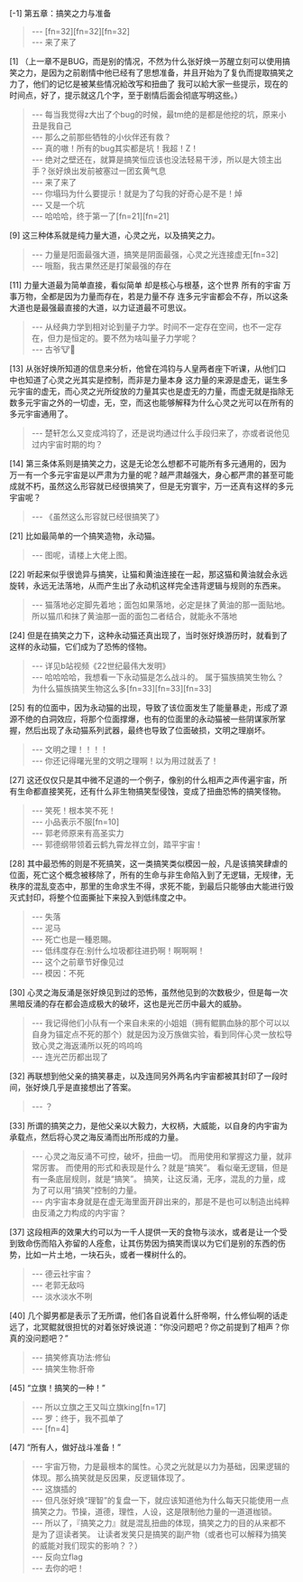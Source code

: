 
[-1] 第五章：搞笑之力与准备
>--- [fn=32][fn=32][fn=32]<br>
>--- 来了来了<br>

[1] （上一章不是BUG，而是别的情况，不然为什么张好焕一苏醒立刻可以使用搞笑之力，是因为之前剧情中他已经有了思想准备，并且开始为了复仇而提取搞笑之力了，他们的记忆是被某些情况給改写和扭曲了 我可以給大家一些提示，现在的时间点，好了，提示就这几个字，至于剧情后面会彻底写明这些。）
>--- 每当我觉得z大出了个bug的时候，最tm绝的是都是他挖的坑，原来小丑是我自己<br>
>--- 那么之前那些牺牲的小伙伴还有救？<br>
>--- 真的嗷！所有的bug其实都是坑！我超！Z！<br>
>--- 绝对之壁还在，就算是搞笑恒应该也没法轻易干涉，所以是大领主出手？张好焕出发前被塞过一团玄黄气息<br>
>--- 来了来了<br>
>--- 你塌玛为什么要提示！就是为了勾我的好奇心是不是！焯<br>
>--- 又是一个坑<br>
>--- 哈哈哈，终于第一了[fn=21][fn=21]<br>

[9] 这三种体系就是纯力量大道，心灵之光，以及搞笑之力。
>--- 力量是阳面最强大道，搞笑是阴面最强，心灵之光连接虚无[fn=32]<br>
>--- 哦豁，我古果然还是打架最强的存在<br>

[11] 力量大道最为简单直接，看似简单 却是核心与根基，这个世界 所有的宇宙 万事万物，全都是因为力量而存在，若是力量不存 连多元宇宙都会不存，所以这条大道也是最强最直接的大道，以力证道最不可思议。
>--- 从经典力学到相对论到量子力学。时间不一定存在空间，也不一定存在，但力是恒定的。要不然为啥叫量子力学呢？<br>
>--- 古爷🐮🍺<br>

[13] 从张好焕所知道的信息来分析，他曾在鸿钧与人皇两者座下听课，从他们口中也知道了心灵之光其实是控制，而非是力量本身 这力量的来源是虚无，诞生多元宇宙的虚无，而心灵之光所绽放的力量其实也是虚无的力量，而虚无就是指除无数多元宇宙之外的一切虚，无，空，而这也能够解释为什么心灵之光可以在所有的多元宇宙通用了。
>--- 楚轩怎么又变成鸿钧了，还是说均通过什么手段归来了，亦或者说他见过内宇宙时期的均？<br>

[14] 第三条体系则是搞笑之力，这是无论怎么想都不可能所有多元通用的，因为万一有一个多元宇宙是以严肃为力量的呢？越严肃越强大，身心都严肃的甚至可能成就不朽，虽然这么形容就已经很搞笑了，但是无穷寰宇，万一还真有这样的多元宇宙呢？
>--- 《虽然这么形容就已经很搞笑了》<br>

[21] 比如最简单的一个搞笑造物，永动猫。
>--- 图呢，请楼上大佬上图。<br>

[22] 听起来似乎很诡异与搞笑，让猫和黄油连接在一起，那这猫和黄油就会永远旋转，永远无法落地，从而产生出了永动机这样完全违背逻辑与规则的东西来。
>--- 猫落地必定脚先着地；面包如果落地，必定是抹了黄油的那一面贴地。所以猫爪和抹了黄油那一面的面包二者结合，就能永不落地<br>

[24] 但是在搞笑之力下，这种永动猫还真出现了，当时张好焕游历时，就看到了这样的永动猫，它们成为了恐怖的怪物。
>--- 详见b站视频《22世纪最伟大发明》<br>
>--- 哈哈哈哈，我想看一下永动猫是怎么战斗的。    属于猫族搞笑生物么？  为什么猫族搞笑生物这么多[fn=33][fn=33][fn=33]<br>

[25] 有的位面中，因为永动猫的出现，导致了该位面发生了能量暴走，形成了源源不绝的白洞效应，将那个位面撑爆，也有的位面里的永动猫被一些阴谋家所掌握，然后出现了永动猫系列武器，最终也导致了位面破损，文明之理崩坏。
>--- 文明之理！！！！<br>
>--- 你还记得曙光里的文明之理啊！以为用过就丢了！<br>

[27] 这还仅仅只是其中微不足道的一个例子，像别的什么相声之声传遍宇宙，所有生命都直接笑死，还有什么非生物搞笑型侵蚀，变成了扭曲恐怖的搞笑怪物。
>--- 笑死！根本笑不死！<br>
>--- 小品表示不服[fn=10]<br>
>--- 郭老师原来有高圣实力<br>
>--- 郭德纲带领着云鹤九霄龙祥立剑，踏平宇宙！<br>

[28] 其中最恐怖的则是不死搞笑，这一类搞笑类似模因一般，凡是该搞笑肆虐的位面，死亡这个概念被移除了，所有的生命与非生命陷入到了无逻辑，无规律，无秩序的混乱变态中，那里的生命求生不得，求死不能，到最后只能够由大能进行毁灭式封印，将整个位面撕扯下来投入到低纬度之中。
>--- 失落<br>
>--- 泥马<br>
>--- 死亡也是一種恩賜。<br>
>--- 低纬度存在:别什么垃圾都往进扔啊！啊啊啊！<br>
>--- 这个之前章节好像见过<br>
>--- 模因：不死<br>

[30] 心灵之海反涌是张好焕见到过的恐怖，虽然他见到的次数极少，但是每一次黑暗反涌的存在都会造成极大的破坏，这也是光芒历中最大的威胁。
>--- 我记得他们小队有一个来自未来的小姐姐（拥有鲲鹏血脉的那个可以以自身为锚定点不死的那个）就是因为没万族做实验，看到同伴心灵一放松导致心灵之海返涌所以死的呜呜呜<br>
>--- 连光芒历都出现了<br>

[32] 再联想到他父亲的搞笑暴走，以及连同另外两名内宇宙都被其封印了一段时间，张好焕几乎是直接想出了答案。
>--- ？<br>

[33] 所谓的搞笑之力，是他父亲以大毅力，大权柄，大威能，以自身的内宇宙为承载点，然后将心灵之海反涌而出所形成的力量。
>--- 心灵之海反涌不可控，破坏，扭曲一切。  而用使用和掌握这力量，就非常厉害。   而使用的形式和表现是什么？就是“搞笑”。   看似毫无逻辑，但是有一条底层规则，就是“搞笑”。   搞笑，让这反涌，无序，混乱的力量，成为了可以用“搞笑”控制的力量。<br>
>--- 内宇宙本身就是在虚无海里面开辟出来的，那是不是也可以制造出纯粹由反涌之力构成的内宇宙？<br>

[37] 这段相声的效果大约可以为一千人提供一天的食物与淡水，或者是让一个受到致命伤而陷入弥留的人痊愈，让其伤势因为搞笑而误以为它们是别的东西的伤势，比如一片土地，一块石头，或者一棵树什么的。
>--- 德云社宇宙？<br>
>--- 老郭无敌吗<br>
>--- 淡水淡水不咧<br>

[40] 几个脚男都是表示了无所谓，他们各自说着什么肝帝啊，什么修仙啊的话走远了，北冥鲲就很担忧的对着张好焕说道：“你没问题吧？你之前提到了相声？你真的没问题吧？”
>--- 搞笑修真功法:修仙<br>
>--- 搞笑生物:肝帝<br>

[45] “立旗！搞笑的一种！”
>--- 所以立旗之王又叫立旗king[fn=17]<br>
>--- 罗：终于，我不孤单了<br>
>--- [fn=4]<br>

[47] “所有人，做好战斗准备！”
>--- 宇宙万物，力是最根本的属性。心灵之光就是以力为基础，因果逻辑的体现。那么搞笑就是反因果，反逻辑体现了。<br>
>--- 这旗插的<br>
>--- 但凡张好焕“理智”的复盘一下，就应该知道他为什么每天只能使用一点搞笑之力。节操，道德，理性，人设，这是限制他力量的一道道枷锁。<br>
>--- 所以了，『搞笑之力』就是混乱扭曲的体现，搞笑之力的目的从来都不是为了逗读者笑。
让读者发笑只是搞笑的副产物（或者也可以解释为搞笑的威能对我们现实的影响？？）<br>
>--- 反向立flag<br>
>--- 去你的吧！<br>
